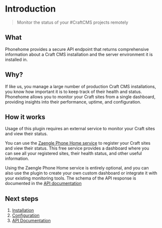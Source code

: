 # Introduction

> Monitor the status of your #CraftCMS projects remotely

## What

Phonehome provides a secure API endpoint that returns comprehensive information about a Craft CMS installation and the server environment it is installed in.

## Why?

If like us, you manage a large number of production Craft CMS installations, you know how important it is to keep track of their health and status. Phonehome allows you to monitor your Craft sites from a single dashboard, providing insights into their performance, uptime, and configuration.

## How it works

Usage of this plugin requires an external service to monitor your Craft sites and view their status.

You can use the [Zaengle Phone Home service](https://phone-home.zaengle.com) to register your Craft sites and view their status. This free service provides a dashboard where you can see all your registered sites, their health status, and other useful information.

Using the Zaengle Phone Home service is entirely optional, and you can also use the plugin to create your own custom dashboard or integrate it with your existing monitoring tools. The schema of the API response is documented in the [API documentation](./03-api.md)

## Next steps

1. [Installation](./01-installation)
2. [Configuration](./02-config)
3. [API Documentation](./03-api.md)
